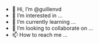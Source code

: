 - 👋 Hi, I’m @guillenvd
- 👀 I’m interested in ...
- 🌱 I’m currently learning ...
- 💞️ I’m looking to collaborate on ...
- 📫 How to reach me ...

<!---
guillenvd/guillenvd is a ✨ special ✨ repository because its `README.md` (this file) appears on your GitHub profile.
You can click the Preview link to take a look at your changes.
--->
